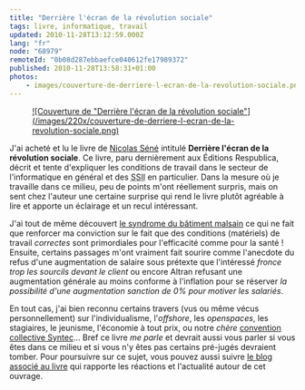 ```yaml
---
title: "Derrière l'écran de la révolution sociale"
tags: livre, informatique, travail
updated: 2010-11-28T13:12:59.000Z
lang: "fr"
node: "68979"
remoteId: "0b08d287ebbaefce040612fe17989372"
published: 2010-11-28T13:58:31+01:00
photos:
    - images/couverture-de-derriere-l-ecran-de-la-revolution-sociale.png
---
```

<figure class="object-left"><a href="/images/couverture-de-derriere-l-ecran-de-la-revolution-sociale.png">![Couverture de "Derrière l'écran de la révolution sociale"](/images/220x/couverture-de-derriere-l-ecran-de-la-revolution-sociale.png)
</a></figure>


J'ai acheté et lu le livre de [Nicolas Séné](http://twitter.com/#!/NicoSene) intitulé **Derrière l'écran de la révolution sociale**.&nbsp;Ce livre,&nbsp;paru dernièrement aux Éditions Respublica, décrit et tente d'expliquer les conditions de travail dans le secteur de l'informatique en général et des <abbr title="Société de Service en Ingéniérie Informatique">SSII</abbr>  en particulier. Dans la mesure où je travaille dans ce milieu, peu de points m'ont réellement surpris,&nbsp;mais on sent chez l'auteur une certaine surprise qui rend le livre plutôt agréable à lire et apporte un éclairage et un recul intéressant.


J'ai tout de même découvert [le syndrome du bâtiment malsain](http://fr.wikipedia.org/wiki/Syndrome_du_b%C3%A2timent_malsain) ce qui ne fait que renforcer ma conviction sur le fait que des conditions (matériels) de travail *correctes* sont primordiales pour l'efficacité comme pour la santé ! Ensuite, certains passages m'ont vraiment fait sourire comme l'anecdote du refus d'une augmentation de salaire sous prétexte que l'intéressé *fronce trop les sourcils devant le client* ou encore Altran refusant une augmentation générale au moins conforme à l'inflation pour se réserver *la possibilité d'une augmentation sanction de 0% pour motiver les salariés*.


En tout cas, j'ai bien reconnu certains travers (vus ou même vécus personnellement) sur l'individualisme, l'*offshore*, les *openspaces*, les stagiaires, le jeunisme, l'économie à tout prix, ou notre *chère&nbsp;*[convention collective Syntec](http://www.syntec.fr/content/view/10/16/)... Bref ce livre *me parle* et devrait aussi vous parler si vous êtes dans ce&nbsp;milieu&nbsp;et si vous n'y êtes pas certains pré-jugés devraient tomber. Pour poursuivre sur ce sujet, vous pouvez aussi suivre [le blog associé au livre](http://revolutionsociale.wordpress.com/) qui rapporte les réactions et l'actualité autour de cet ouvrage.

